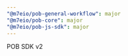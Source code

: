 ```yaml
---
"@m7eio/pob-general-workflow": major
"@m7eio/pob-core": major
"@m7eio/pob-js-sdk": major
---
```


POB SDK v2
